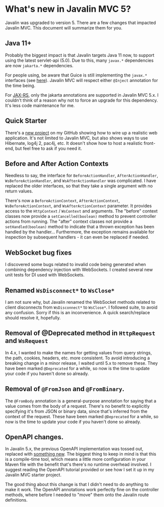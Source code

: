 # What's new in Javalin MVC 5?
Javalin was upgraded to version 5. There are a few changes that impacted Javalin MVC. This document will summarize them for you.

## Java 11+
Probably the biggest impact is that Javalin targets Java 11 now, to support using the latest servlet-api (5.0). Due to this, many `javax.*` dependencies are now `jakarta.*` dependencies.

For people using, be aware that Guice is still implementing the `javax.*` interfaces (see [here](https://github.com/google/guice/issues/1383)). Javalin MVC will respect either `@Inject` annotation for the time being.

For [JAX-RS](https://github.com/jax-rs), only the jakarta annotations are supported in Javalin MVC 5.x. I couldn't think of a reason why not to force an upgrade for this dependency. It's less code maintenance for me.

## Quick Starter
There's a [new project](https://github.com/jehugaleahsa/javalin-mvc-starter) on my GitHub showing how to wire up a realistic web application. It's not limited to Javalin MVC, but also shows ways to use Hibernate, log4j 2, pac4j, etc. It doesn't show how to host a realistic front-end, but feel free to ask if you need it.

## Before and After Action Contexts
Needless to say, the interface for `BeforeActionHandler`, `AfterActionHandler`, `WsBeforeActionHandler`, and `WsAfterActionHandler` was complicated. I have replaced the older interfaces, so that they take a single argument with no return values.

There's now a `BeforeActionContext`, `AfterActionContext`, `WsBeforeActionContext`, and `WsAfterActionContext` parameter. It provides access to the `HttpContext` / `WsContext` and arguments. The "before" context classes now provide a `setCancelled(boolean)` method to prevent controller actions from running. The "after" context classes not provide a `setHandled(boolean)` method to indicate that a thrown exception has been handled by the handler... Furthermore, the exception remains available for inspection by subsequent handlers - it can even be replaced if needed.

## WebSocket bug fixes
I discovered some bugs related to invalid code being generated when combining dependency injection with WebSockets. I created several new unit tests for DI used with WebSockets.

## Renamed `WsDisconnect*` to `WsClose*`
I am not sure why, but Javalin renamed the WebSocket methods related to client disconnects from `WsDisconnect*` to `WsClose*`. I followed suite, to avoid any confusion. Sorry if this is an inconvenience. A quick search/replace should resolve it, hopefully.

## Removal of @Deprecated method in `HttpRequest` and `WsRequest`
In 4.x, I wanted to make the names for getting values from query strings, the path, cookies, headers, etc. more consistent. To avoid introducing a breaking change in a minor release, I waited until 5.x to remove these. They have been marked `@Deprecated` for a while, so now is the time to update your code if you haven't done so already.

## Removal of `@FromJson` and `@FromBinary`.
The `@FromBody` annotation is a general-purpose annotation for saying that a value comes from the body of a request. There's no benefit to explicitly specifying it's from JSON or binary data, since that's inferred from the context of the request. These have been marked `@Deprecated` for a while, so now is the time to update your code if you haven't done so already.

## OpenAPI changes.
In Javalin 5.x, the previous OpenAPI implementation was tossed out, replaced with [something new](https://javalin.io/migration-guide-javalin-4-to-5#new-openapi-project). The biggest thing to keep in mind is that this is a compile-time tool, which means a little more configuration in your Maven file with the benefit that's there's no runtime overhead involved. I suggest reading the OpenAPI tutorial provided or see how I set it up in my Javalin MVC starter project.

The good thing about this change is that I didn't need to do anything to make it work. The OpenAPI annotations work perfectly fine on the controller methods, where before I needed to "move" them onto the Javalin route definitions.

